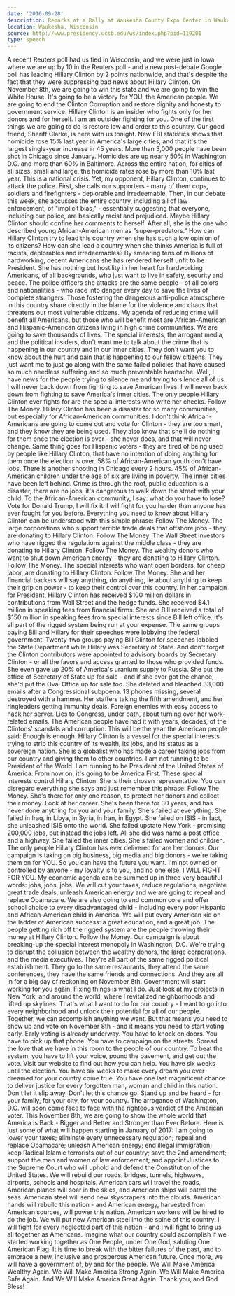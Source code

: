 ```yaml
---
date: '2016-09-28'
description: Remarks at a Rally at Waukesha County Expo Center in Waukesha, Wisconsin
location: Waukesha, Wisconsin
source: http://www.presidency.ucsb.edu/ws/index.php?pid=119201
type: speech
---
```


A recent Reuters poll had us tied in Wisconsin, and we were just in Iowa where we are up by 10 in the Reuters poll - and a new post-debate Google poll has leading Hillary Clinton by 2 points nationwide, and that's despite the fact that they were suppressing bad news about Hillary Clinton. On November 8th, we are going to win this state and we are going to win the White House. It's going to be a victory for YOU, the American people. We are going to end the Clinton Corruption and restore dignity and honesty to government service. Hillary Clinton is an insider who fights only for her donors and for herself. I am an outsider fighting for you. One of the first things we are going to do is restore law and order to this country. Our good friend, Sheriff Clarke, is here with us tonight. New FBI statistics shows that homicide rose 15% last year in America's large cities, and that it's the largest single-year increase in 45 years. More than 3,000 people have been shot in Chicago since January. Homicides are up nearly 50% in Washington D.C. and more than 60% in Baltimore. Across the entire nation, for cities of all sizes, small and large, the homicide rates rose by more than 10% last year. This is a national crisis. Yet, my opponent, Hillary Clinton, continues to attack the police. First, she calls our supporters - many of them cops, soldiers and firefighters - deplorable and irredeemable. Then, in our debate this week, she accusses the entire country, including all of law enforcement, of "implicit bias," - essentially suggesting that everyone, including our police, are basically racist and prejudiced. Maybe Hillary Clinton should confine her comments to herself. After all, she is the one who described young African-American men as "super-predators." How can Hillary Clinton try to lead this country when she has such a low opinion of its citizens? How can she lead a country when she thinks America is full of racists, deplorables and irredeemables? By smearing tens of millions of hardworking, decent Americans she has rendered herself unfit to be President. She has nothing but hostility in her heart for hardworking Americans, of all backgrounds, who just want to live in safety, security and peace. The police officers she attacks are the same people - of all colors and nationalities - who race into danger every day to save the lives of complete strangers. Those fostering the dangerous anti-police atmosphere in this country share directly in the blame for the violence and chaos that threatens our most vulnerable citizens. My agenda of reducing crime will benefit all Americans, but those who will benefit most are African-American and Hispanic-American citizens living in high crime communities. We are going to save thousands of lives. The special interests, the arrogant media, and the political insiders, don't want me to talk about the crime that is happening in our country and in our inner cities. They don't want you to know about the hurt and pain that is happening to our fellow citizens. They just want me to just go along with the same failed policies that have caused so much needless suffering and so much preventable heartache. Well, I have news for the people trying to silence me and trying to silence all of us. I will never back down from fighting to save American lives. I will never back down from fighting to save America's inner cities. The only people Hillary Clinton ever fights for are the special interests who write her checks. Follow The Money. Hillary Clinton has been a disaster for so many communities, but especially for African-American communities. I don't think African-Americans are going to come out and vote for Clinton - they are too smart, and they know they are being used. They also know that she'll do nothing for them once the election is over - she never does, and that will never change. Same thing goes for Hispanic voters - they are tired of being used by people like Hillary Clinton, that have no intention of doing anything for them once the election is over. 58% of African-American youth don't have jobs. There is another shooting in Chicago every 2 hours. 45% of African-American children under the age of six are living in poverty. The inner cities have been left behind. Crime is through the roof, public education is a disaster, there are no jobs, it's dangerous to walk down the street with your child. To the African-American community, I say: what do you have to lose? Vote for Donald Trump, I will fix it. I will fight for you harder than anyone has ever fought for you before. Everything you need to know about Hillary Clinton can be understood with this simple phrase: Follow The Money. The large corporations who support terrible trade deals that offshore jobs - they are donating to Hillary Clinton. Follow The Money. The Wall Street investors who have rigged the regulations against the middle class - they are donating to Hillary Clinton. Follow The Money. The wealthy donors who want to shut down American energy - they are donating to Hillary Clinton. Follow The Money. The special interests who want open borders, for cheap labor, are donating to Hillary Clinton. Follow The Money. She and her financial backers will say anything, do anything, lie about anything to keep their grip on power - to keep their control over this country. In her campaign for President, Hillary Clinton has received $100 million dollars in contributions from Wall Street and the hedge funds. She received $4.1 million in speaking fees from financial firms. She and Bill received a total of $150 million in speaking fees from special interests since Bill left office. It's all part of the rigged system being run at your expense. The same groups paying Bill and Hillary for their speeches were lobbying the federal government. Twenty-two groups paying Bill Clinton for speeches lobbied the State Department while Hillary was Secretary of State. And don't forget the Clinton contributors were appointed to advisory boards by Secretary Clinton - or all the favors and access granted to those who provided funds. She even gave up 20% of America's uranium supply to Russia. She put the office of Secretary of State up for sale - and if she ever got the chance, she'd put the Oval Office up for sale too. She deleted and bleached 33,000 emails after a Congressional subpoena. 13 phones missing, several destroyed with a hammer. Her staffers taking the fifth amendment, and her ringleaders getting immunity deals. Foreign enemies with easy access to hack her server. Lies to Congress, under oath, about turning over her work-related emails. The American people have had it with years, decades, of the Clintons' scandals and corruption. This will be the year the American people said: Enough is enough. Hillary Clinton is a vessel for the special interests trying to strip this country of its wealth, its jobs, and its status as a sovereign nation. She is a globalist who has made a career taking jobs from our country and giving them to other countries. I am not running to be President of the World. I am running to be President of the United States of America. From now on, it's going to be America First. These special interests control Hillary Clinton. She is their chosen representative. You can disregard everything she says and just remember this phrase: Follow The Money. She's there for only one reason, to protect her donors and collect their money. Look at her career. She's been there for 30 years, and has never done anything for you and your family. She's failed at everything. She failed in Iraq, in Libya, in Syria, in Iran, in Egypt. She failed on ISIS - in fact, she unleashed ISIS onto the world. She failed upstate New York - promising 200,000 jobs, but instead the jobs left. All she did was name a post office and a highway. She failed the inner cities. She's failed women and children. The only people Hillary Clinton has ever delivered for are her donors. Our campaign is taking on big business, big media and big donors - we're taking them on for YOU. So you can have the future you want. I'm not owned or controlled by anyone - my loyalty is to you, and no one else. I WILL FIGHT FOR YOU. My economic agenda can be summed up in three very beautiful words: jobs, jobs, jobs. We will cut your taxes, reduce regulations, negotiate great trade deals, unleash American energy and we are going to repeal and replace Obamacare. We are also going to end common core and offer school choice to every disadvantaged child - including every poor Hispanic and African-American child in America. We will put every American kid on the ladder of American success: a great education, and a great job. The people getting rich off the rigged system are the people throwing their money at Hillary Clinton. Follow the Money. Our campaign is about breaking-up the special interest monopoly in Washington, D.C. We're trying to disrupt the collusion between the wealthy donors, the large corporations, and the media executives. They're all part of the same rigged political establishment. They go to the same restaurants, they attend the same conferences, they have the same friends and connections. And they are all in for a big day of reckoning on November 8th. Government will start working for you again. Fixing things is what I do. Just look at my projects in New York, and around the world, where I revitalized neighborhoods and lifted up skylines. That's what I want to do for our country - I want to go into every neighborhood and unlock their potential for all of our people. Together, we can accomplish anything we want. But that means you need to show up and vote on November 8th - and it means you need to start voting early. Early voting is already underway. You have to knock on doors. You have to pick up that phone. You have to campaign on the streets. Spread the love that we have in this room to the people of our country. To beat the system, you have to lift your voice, pound the pavement, and get out the vote. Visit our website to find out how you can help. You have six weeks until the election. You have six weeks to make every dream you ever dreamed for your country come true. You have one last magnificent chance to deliver justice for every forgotten man, woman and child in this nation. Don't let it slip away. Don't let this chance go. Stand up and be heard - for your family, for your city, for your country. The arrogance of Washington, D.C. will soon come face to face with the righteous verdict of the American voter. This November 8th, we are going to show the whole world that America is Back - Bigger and Better and Stronger than Ever Before. Here is just some of what will happen starting in January of 2017: I am going to lower your taxes; eliminate every unnecessary regulation; repeal and replace Obamacare; unleash American energy; end illegal immigration; keep Radical Islamic terrorists out of our country; save the 2nd amendment; support the men and women of law enforcement; and appoint Justices to the Supreme Court who will uphold and defend the Constitution of the United States. We will rebuild our roads, bridges, tunnels, highways, airports, schools and hospitals. American cars will travel the roads, American planes will soar in the skies, and American ships will patrol the seas. American steel will send new skyscrapers into the clouds. American hands will rebuild this nation - and American energy, harvested from American sources, will power this nation. American workers will be hired to do the job. We will put new American steel into the spine of this country. I will fight for every neglected part of this nation - and I will fight to bring us all together as Americans. Imagine what our country could accomplish if we started working together as One People, under One God, saluting One American Flag. It is time to break with the bitter failures of the past, and to embrace a new, inclusive and prosperous American future. Once more, we will have a government of, by and for the people. We Will Make America Wealthy Again. We Will Make America Strong Again. We Will Make America Safe Again. And We Will Make America Great Again. Thank you, and God Bless!